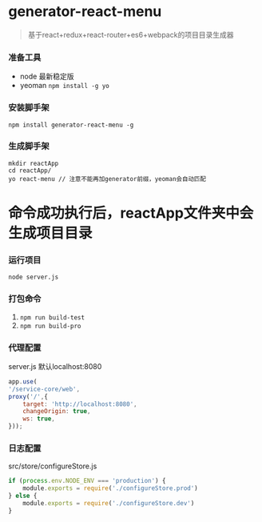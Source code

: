 # generator-react-menu
> 基于react+redux+react-router+es6+webpack的项目目录生成器

### 准备工具
* node 最新稳定版
* yeoman `npm install -g yo`

### 安装脚手架
`npm install generator-react-menu -g`

### 生成脚手架
```
mkdir reactApp  
cd reactApp/
yo react-menu // 注意不能再加generator前缀，yeoman会自动匹配
```
命令成功执行后，reactApp文件夹中会生成项目目录
============================================================

### 运行项目
`node server.js`
	
### 打包命令
1. `npm run build-test`
2. `npm run build-pro`

### 代理配置
server.js 默认localhost:8080

```javascript
app.use(
'/service-core/web',
proxy('/',{
    target: 'http://localhost:8080',
    changeOrigin: true,
    ws: true,
}));
```

### 日志配置
src/store/configureStore.js

```javascript
if (process.env.NODE_ENV === 'production') {
	module.exports = require('./configureStore.prod')
} else {
    module.exports = require('./configureStore.dev')
}
```



